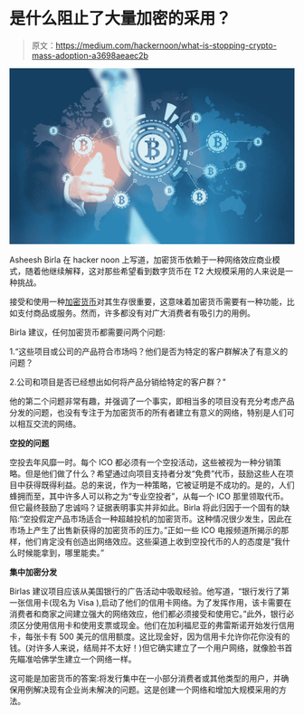 # 是什么阻止了大量加密的采用？

> 原文：<https://medium.com/hackernoon/what-is-stopping-crypto-mass-adoption-a3698aeaec2b>

![](img/d48caa216542c7b1bd6b33c90d27d6ec.png)

Asheesh Birla 在 hacker noon 上写道，加密货币依赖于一种网络效应商业模式，随着他继续解释，这对那些希望看到数字货币在 T2 大规模采用的人来说是一种挑战。

接受和使用一种[加密货币](https://hackernoon.com/tagged/cryptocurrency)对其生存很重要，这意味着加密货币需要有一种功能，比如支付商品或服务。然而，许多都没有对广大消费者有吸引力的用例。

Birla 建议，任何加密货币都需要问两个问题:

1.“这些项目或公司的产品符合市场吗？他们是否为特定的客户群解决了有意义的问题？

2.公司和项目是否已经想出如何将产品分销给特定的客户群？"

他的第二个问题非常有趣，并强调了一个事实，即相当多的项目没有充分考虑产品分发的问题，也没有专注于为加密货币的所有者建立有意义的网络，特别是人们可以相互交流的网络。

**空投的问题**

空投去年风靡一时。每个 ICO 都必须有一个空投活动，这些被视为一种分销策略。但是他们做了什么？希望通过向项目支持者分发“免费”代币，鼓励这些人在项目中获得既得利益。总的来说，作为一种策略，它被证明是不成功的。是的，人们蜂拥而至，其中许多人可以称之为“专业空投者”，从每一个 ICO 那里领取代币。但它最终鼓励了忠诚吗？证据表明事实并非如此。Birla 将此归因于一个固有的缺陷:“空投假定产品市场适合一种超越投机的加密货币。这种情况很少发生，因此在市场上产生了出售新获得的加密货币的压力。”正如一些 ICO 电报频道所揭示的那样，他们肯定没有创造出网络效应。这些渠道上收到空投代币的人的态度是“我什么时候能拿到，哪里能卖。”

**集中加密分发**

Birlas 建议项目应该从美国银行的广告活动中吸取经验。他写道，“银行发行了第一张信用卡(现名为 Visa ),启动了他们的信用卡网络。为了发挥作用，该卡需要在消费者和商家之间建立强大的网络效应，他们都必须接受和使用它。”此外，银行必须区分使用信用卡和使用支票或现金。他们在加利福尼亚的弗雷斯诺开始发行信用卡，每张卡有 500 美元的信用额度。这比现金好，因为信用卡允许你花你没有的钱。(对许多人来说，结局并不太好！)但它确实建立了一个用户网络，就像脸书首先瞄准哈佛学生建立一个网络一样。

这可能是加密货币的答案:将发行集中在一小部分消费者或其他类型的用户，并确保用例解决现有企业尚未解决的问题。这是创建一个网络和增加大规模采用的方法。